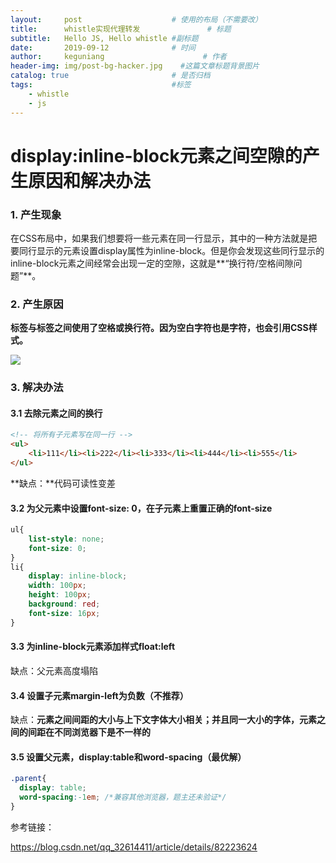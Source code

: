 ```yaml
---
layout:     post                    # 使用的布局（不需要改）
title:      whistle实现代理转发               # 标题 
subtitle:   Hello JS, Hello whistle #副标题
date:       2019-09-12              # 时间
author:     keguniang                      # 作者
header-img: img/post-bg-hacker.jpg    #这篇文章标题背景图片
catalog: true                       # 是否归档
tags:                               #标签
    - whistle
    - js
---
```

# display:inline-block元素之间空隙的产生原因和解决办法

### 1. 产生现象

在CSS布局中，如果我们想要将一些元素在同一行显示，其中的一种方法就是把要同行显示的元素设置display属性为inline-block。但是你会发现这些同行显示的inline-block元素之间经常会出现一定的空隙，这就是**“换行符/空格间隙问题”**。

### 2. 产生原因

**标签与标签之间使用了空格或换行符。因为空白字符也是字符，也会引用CSS样式。**

<img src='https://img-blog.csdn.net/20180520204150440?watermark/2/text/aHR0cHM6Ly9ibG9nLmNzZG4ubmV0L2xpemhlbmd4dg==/font/5a6L5L2T/fontsize/400/fill/I0JBQkFCMA==/dissolve/70'>

### 3. 解决办法

#### 3.1 去除元素之间的换行

```html
<!-- 将所有子元素写在同一行 -->
<ul>
    <li>111</li><li>222</li><li>333</li><li>444</li><li>555</li>
</ul>
```

**缺点：**代码可读性变差

#### 3.2 为父元素中设置font-size: 0，在子元素上重置正确的font-size

```css
ul{
    list-style: none;
    font-size: 0;
}
li{
    display: inline-block;
    width: 100px;
    height: 100px;
    background: red;
    font-size: 16px;    
}
```

#### 3.3 为inline-block元素添加样式float:left

缺点：父元素高度塌陷

#### 3.4 设置子元素margin-left为负数（不推荐）

缺点：**元素之间间距的大小与上下文字体大小相关；并且同一大小的字体，元素之间的间距在不同浏览器下是不一样的**

#### 3.5 设置父元素，display:table和word-spacing（最优解）

```css
.parent{
  display: table;
  word-spacing:-1em; /*兼容其他浏览器，题主还未验证*/
}
```

参考链接：

https://blog.csdn.net/qq_32614411/article/details/82223624



